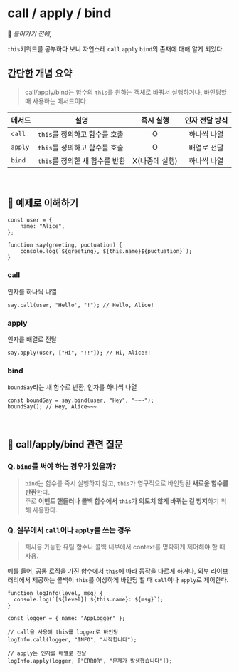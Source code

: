 # call / apply / bind

📌 *들어가기 전에*,

`this`키워드를 공부하다 보니 자연스레 `call` `apply` `bind`의 존재에 대해 알게 되었다.

## 간단한 개념 요약
> call/apply/bind는 함수의 `this`를 원하는 객체로 바꿔서 실행하거나, 바인딩할 때 사용하는 메서드이다.

| 메서드     | 설명                   |    즉시 실행    |  인자 전달 방식  |
|---------|----------------------|:-----------:|:----------:|
| `call`  | `this`를 정의하고 함수를 호출  |      O      |   하나씩 나열   |
| `apply` | `this`를 정의하고 함수를 호출  |      O      |   배열로 전달   |
| `bind`  | `this`를 정의한 새 함수를 반환 |  X(나중에 실행)  |   하나씩 나열   |

<br>

## 🧪 예제로 이해하기
```
const user = {
    name: "Alice",
};

function say(greeting, puctuation) {
    console.log(`${greeting}, ${this.name}${puctuation}`);
}
```

### call
인자를 하나씩 나열
```
say.call(user, "Hello', "!"); // Hello, Alice!
```

### apply
인자를 배열로 전달
```
say.apply(user, ["Hi", "!!"]); // Hi, Alice!!
```

### bind
`boundSay`라는 새 함수로 반환, 인자를 하나씩 나열
```
const boundSay = say.bind(user, "Hey", "~~~");
boundSay(); // Hey, Alice~~~
```

<br>

## 🎯 call/apply/bind 관련 질문
### Q. `bind`를 써야 하는 경우가 있을까?
> `bind`는 함수를 즉시 실행하지 않고, `this`가 영구적으로 바인딩된 **새로운 함수를 반환**한다.
> <br>
> 주로 **이벤트 핸들러나 콜백 함수에서 `this`가 의도치 않게 바뀌는 걸 방지**하기 위해 사용한다.


### Q. 실무에서 `call`이나 `apply`를 쓰는 경우
> 재사용 가능한 유틸 함수나 콜백 내부에서 context를 명확하게 제어해야 할 때 사용.

예를 들어, 공통 로직을 가진 함수에서 `this`에 따라 동작을 다르게 하거나, 외부 라이브러리에서 제공하는 콜백이 `this`를 이상하게 바인딩 할 때 `call`이나 `apply`로 제어한다.
```
function logInfo(level, msg) {
  console.log(`[${level}] ${this.name}: ${msg}`);
}

const logger = { name: "AppLogger" };

// call을 사용해 this를 logger로 바인딩
logInfo.call(logger, "INFO", "시작합니다");

// apply는 인자를 배열로 전달
logInfo.apply(logger, ["ERROR", "문제가 발생했습니다"]);
```